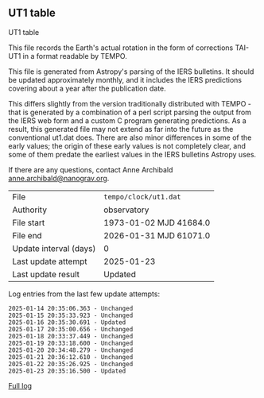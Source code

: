 
## UT1 table

UT1 table

This file records the Earth's actual rotation in the form of
corrections TAI-UT1 in a format readable by TEMPO.

This file is generated from Astropy's parsing of the IERS
bulletins. It should be updated approximately monthly, and it
includes the IERS predictions covering about a year after the
publication date.

This differs slightly from the version traditionally distributed
with TEMPO - that is generated by a combination of a perl script
parsing the output from the IERS web form and a custom C program
generating predictions. As a result, this generated file may not
extend as far into the future as the conventional ut1.dat does.
There are also minor differences in some of the early values; the
origin of these early values is not completely clear, and some of
them predate the earliest values in the IERS bulletins Astropy uses.

If there are any questions, contact Anne Archibald
<anne.archibald@nanograv.org>.

|     |     |
|:--- |:--- |
| File | `tempo/clock/ut1.dat` |
| Authority | observatory |
| File start | 1973-01-02 MJD 41684.0 |
| File end | 2026-01-31 MJD 61071.0 |
| Update interval (days) | 0 |
| Last update attempt | 2025-01-23 |
| Last update result | Updated |

Log entries from the last few update attempts:
```
2025-01-14 20:35:06.363 - Unchanged
2025-01-15 20:35:33.923 - Unchanged
2025-01-16 20:35:30.691 - Updated
2025-01-17 20:35:00.656 - Unchanged
2025-01-18 20:33:37.449 - Unchanged
2025-01-19 20:33:18.600 - Unchanged
2025-01-20 20:34:48.279 - Unchanged
2025-01-21 20:36:12.610 - Unchanged
2025-01-22 20:35:26.925 - Unchanged
2025-01-23 20:35:16.500 - Updated
```
[Full log](https://raw.githubusercontent.com/ipta/pulsar-clock-corrections/main/log/tempo/clock/ut1.dat.log)
